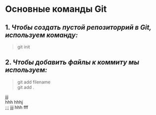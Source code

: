# **Основные команды Git**  

## 1. *Чтобы создать пустой репозиторрий в Git, используем команду:*  
>  git init  
  
## 2. *Чтобы добавить файлы к коммиту мы используем:*  
>  git add filename  
>  git add  .

jjj  
hhh 
hhhj  
;;;
jjj
hhh
fff
